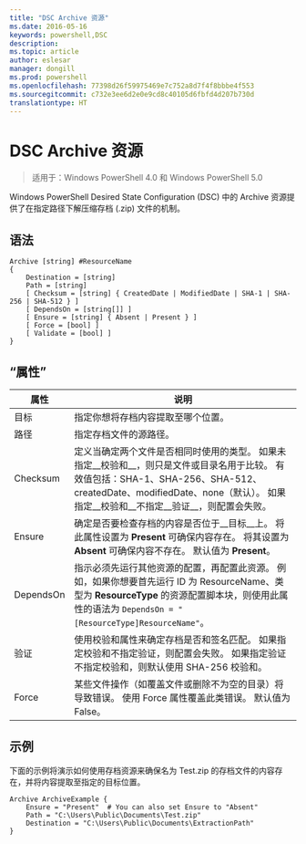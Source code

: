 ```yaml
---
title: "DSC Archive 资源"
ms.date: 2016-05-16
keywords: powershell,DSC
description: 
ms.topic: article
author: eslesar
manager: dongill
ms.prod: powershell
ms.openlocfilehash: 77398d26f59975469e7c752a8d7f4f8bbbe4f553
ms.sourcegitcommit: c732e3ee6d2e0e9cd8c40105d6fbfd4d207b730d
translationtype: HT
---
```

# <a name="dsc-archive-resource"></a>DSC Archive 资源

> 适用于：Windows PowerShell 4.0 和 Windows PowerShell 5.0

Windows PowerShell Desired State Configuration (DSC) 中的 Archive 资源提供了在指定路径下解压缩存档 (.zip) 文件的机制。

## <a name="syntax"></a>语法 
```MOF
Archive [string] #ResourceName
{
    Destination = [string]
    Path = [string]
    [ Checksum = [string] { CreatedDate | ModifiedDate | SHA-1 | SHA-256 | SHA-512 } ]
    [ DependsOn = [string[]] ]
    [ Ensure = [string] { Absent | Present } ]
    [ Force = [bool] ]
    [ Validate = [bool] ]
}
```

## <a name="properties"></a>“属性”

|  属性  |  说明   | 
|---|---| 
| 目标| 指定你想将存档内容提取至哪个位置。| 
| 路径| 指定存档文件的源路径。| 
| Checksum| 定义当确定两个文件是否相同时使用的类型。 如果未指定__校验和__，则只是文件或目录名用于比较。 有效值包括：SHA-1、SHA-256、SHA-512、createdDate、modifiedDate、none（默认）。 如果指定__校验和__不指定__验证__，则配置会失败。| 
| Ensure| 确定是否要检查存档的内容是否位于__目标__上。 将此属性设置为 __Present__ 可确保内容存在。 将其设置为 __Absent__ 可确保内容不存在。 默认值为 __Present__。| 
| DependsOn | 指示必须先运行其他资源的配置，再配置此资源。 例如，如果你想要首先运行 ID 为 ResourceName、类型为 __ResourceType__ 的资源配置脚本块，则使用此属性的语法为 `DependsOn = "[ResourceType]ResourceName"`。| 
| 验证| 使用校验和属性来确定存档是否和签名匹配。 如果指定校验和不指定验证，则配置会失败。 如果指定验证不指定校验和，则默认使用 SHA-256 校验和。| 
| Force| 某些文件操作（如覆盖文件或删除不为空的目录）将导致错误。 使用 Force 属性覆盖此类错误。 默认值为 False。| 

## <a name="example"></a>示例

下面的示例将演示如何使用存档资源来确保名为 Test.zip 的存档文件的内容存在，并将内容提取至指定的目标位置。

```
Archive ArchiveExample {
    Ensure = "Present"  # You can also set Ensure to "Absent"
    Path = "C:\Users\Public\Documents\Test.zip"
    Destination = "C:\Users\Public\Documents\ExtractionPath"
} 
```


